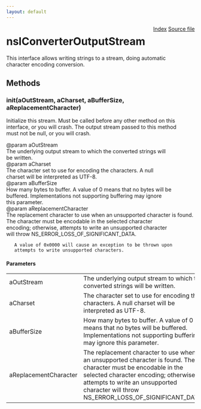 ```yaml
---
layout: default
---
```

<div class='links' style='float:right'><a href="../index.html">Index</a>
<a href="http://dxr.mozilla.org/mozilla-central/source/xpcom/io/nsIConverterOutputStream.idl">Source file</a>
</div>

# nsIConverterOutputStream #
  
This interface allows writing strings to a stream, doing automatic  
character encoding conversion.  
  

## Methods ##

### init(aOutStream, aCharset, aBufferSize, aReplacementCharacter) ###
  
Initialize this stream. Must be called before any other method on this  
interface, or you will crash. The output stream passed to this method  
must not be null, or you will crash.  
  
@param aOutStream  
       The underlying output stream to which the converted strings will  
       be written.  
@param aCharset  
       The character set to use for encoding the characters. A null  
       charset will be interpreted as UTF-8.  
@param aBufferSize  
       How many bytes to buffer. A value of 0 means that no bytes will be  
       buffered. Implementations not supporting buffering may ignore  
       this parameter.  
@param aReplacementCharacter  
       The replacement character to use when an unsupported character is found.  
       The character must be encodable in the selected character  
       encoding; otherwise, attempts to write an unsupported character  
       will throw NS_ERROR_LOSS_OF_SIGNIFICANT_DATA.  
  
       A value of 0x0000 will cause an exception to be thrown upon  
       attempts to write unsupported characters.  
  

#### Parameters ####

<table>

<tr>
<td>aOutStream</td>
<td>       The underlying output stream to which the converted strings will  
       be written.  
</td>
</tr>

<tr>
<td>aCharset</td>
<td>       The character set to use for encoding the characters. A null  
       charset will be interpreted as UTF-8.  
</td>
</tr>

<tr>
<td>aBufferSize</td>
<td>       How many bytes to buffer. A value of 0 means that no bytes will be  
       buffered. Implementations not supporting buffering may ignore  
       this parameter.  
</td>
</tr>

<tr>
<td>aReplacementCharacter</td>
<td>       The replacement character to use when an unsupported character is found.  
       The character must be encodable in the selected character  
       encoding; otherwise, attempts to write an unsupported character  
       will throw NS_ERROR_LOSS_OF_SIGNIFICANT_DATA.  
</td>
</tr>

</table>
